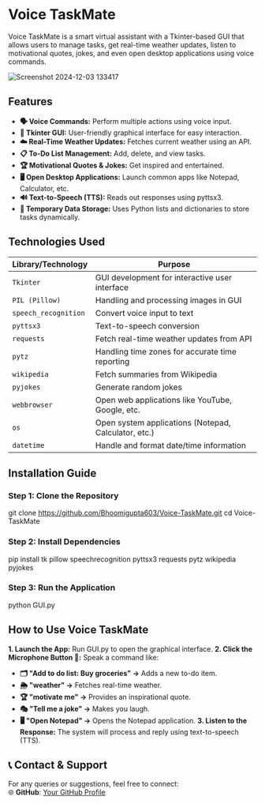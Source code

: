 # Voice TaskMate
Voice TaskMate is a smart virtual assistant with a Tkinter-based GUI that allows users to manage tasks, get real-time weather updates, listen to motivational quotes, jokes, and even open desktop applications using voice commands.

![Screenshot 2024-12-03 133417](https://github.com/user-attachments/assets/87fd9f2e-183c-4fe4-bb66-5f5b76b37a88)

## Features
- **🗣️ Voice Commands:** Perform multiple actions using voice input.
- **🎨 Tkinter GUI:** User-friendly graphical interface for easy interaction.
- **☁️ Real-Time Weather Updates:** Fetches current weather using an API.
- **📋 To-Do List Management:** Add, delete, and view tasks.
- **🏆 Motivational Quotes & Jokes:** Get inspired and entertained.
- **🖥️ Open Desktop Applications:** Launch common apps like Notepad, Calculator, etc.
- **🔊 Text-to-Speech (TTS):** Reads out responses using pyttsx3.
- **📌 Temporary Data Storage:** Uses Python lists and dictionaries to store tasks dynamically.

## Technologies Used

| Library/Technology      | Purpose                                         |
|------------------------|-------------------------------------------------|
| `Tkinter`             | GUI development for interactive user interface  |
| `PIL (Pillow)`        | Handling and processing images in GUI           |
| `speech_recognition`  | Convert voice input to text                      |
| `pyttsx3`             | Text-to-speech conversion                        |
| `requests`            | Fetch real-time weather updates from API         |
| `pytz`               | Handling time zones for accurate time reporting   |
| `wikipedia`          | Fetch summaries from Wikipedia                    |
| `pyjokes`            | Generate random jokes                             |
| `webbrowser`         | Open web applications like YouTube, Google, etc.  |
| `os`                 | Open system applications (Notepad, Calculator, etc.) |
| `datetime`           | Handle and format date/time information           |

## Installation Guide
### Step 1: Clone the Repository
git clone https://github.com/Bhoomigupta603/Voice-TaskMate.git
cd Voice-TaskMate

### Step 2: Install Dependencies
pip install tk pillow speechrecognition pyttsx3 requests pytz wikipedia pyjokes

### Step 3: Run the Application
python GUI.py

## How to Use Voice TaskMate
**1. Launch the App:** Run GUI.py to open the graphical interface.
**2. Click the Microphone Button 🎤:** Speak a command like:
- **🗂 "Add to do list: Buy groceries" →** Adds a new to-do item.
- **🌦 "weather" →** Fetches real-time weather.
- **🏆 "motivate me" →** Provides an inspirational quote.
- **🎭 "Tell me a joke" →** Makes you laugh.
- **🖥 "Open Notepad" →** Opens the Notepad application.
**3. Listen to the Response:** The system will process and reply using text-to-speech (TTS).

## 📞 Contact & Support  
For any queries or suggestions, feel free to connect:  
🌐 **GitHub**: [Your GitHub Profile](https://github.com/Bhoomigupta603)


